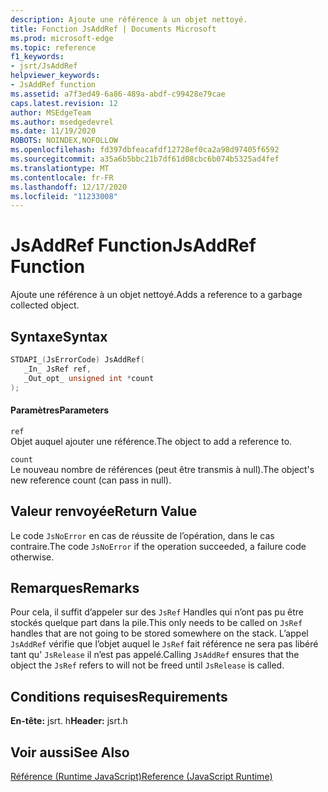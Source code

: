```yaml
---
description: Ajoute une référence à un objet nettoyé.
title: Fonction JsAddRef | Documents Microsoft
ms.prod: microsoft-edge
ms.topic: reference
f1_keywords:
- jsrt/JsAddRef
helpviewer_keywords:
- JsAddRef function
ms.assetid: a7f3ed49-6a86-489a-abdf-c99428e79cae
caps.latest.revision: 12
author: MSEdgeTeam
ms.author: msedgedevrel
ms.date: 11/19/2020
ROBOTS: NOINDEX,NOFOLLOW
ms.openlocfilehash: fd397dbfeacafdf12728ef0ca2a98d97405f6592
ms.sourcegitcommit: a35a6b5bbc21b7df61d08cbc6b074b5325ad4fef
ms.translationtype: MT
ms.contentlocale: fr-FR
ms.lasthandoff: 12/17/2020
ms.locfileid: "11233008"
---
```

# <span data-ttu-id="8d981-103">JsAddRef Function</span><span class="sxs-lookup"><span data-stu-id="8d981-103">JsAddRef Function</span></span>

<span data-ttu-id="8d981-104">Ajoute une référence à un objet nettoyé.</span><span class="sxs-lookup"><span data-stu-id="8d981-104">Adds a reference to a garbage collected object.</span></span>  
  
## <span data-ttu-id="8d981-105">Syntaxe</span><span class="sxs-lookup"><span data-stu-id="8d981-105">Syntax</span></span>  
  
```cpp  
STDAPI_(JsErrorCode) JsAddRef(  
   _In_ JsRef ref,  
   _Out_opt_ unsigned int *count  
);  
```  
  
#### <span data-ttu-id="8d981-106">Paramètres</span><span class="sxs-lookup"><span data-stu-id="8d981-106">Parameters</span></span>  
 `ref`  
 <span data-ttu-id="8d981-107">Objet auquel ajouter une référence.</span><span class="sxs-lookup"><span data-stu-id="8d981-107">The object to add a reference to.</span></span>  
  
 `count`  
 <span data-ttu-id="8d981-108">Le nouveau nombre de références (peut être transmis à null).</span><span class="sxs-lookup"><span data-stu-id="8d981-108">The object's new reference count (can pass in null).</span></span>  
  
## <span data-ttu-id="8d981-109">Valeur renvoyée</span><span class="sxs-lookup"><span data-stu-id="8d981-109">Return Value</span></span>  
 <span data-ttu-id="8d981-110">Le code `JsNoError` en cas de réussite de l’opération, dans le cas contraire.</span><span class="sxs-lookup"><span data-stu-id="8d981-110">The code `JsNoError` if the operation succeeded, a failure code otherwise.</span></span>  
  
## <span data-ttu-id="8d981-111">Remarques</span><span class="sxs-lookup"><span data-stu-id="8d981-111">Remarks</span></span>  
 <span data-ttu-id="8d981-112">Pour cela, il suffit d’appeler sur des `JsRef` Handles qui n’ont pas pu être stockés quelque part dans la pile.</span><span class="sxs-lookup"><span data-stu-id="8d981-112">This only needs to be called on `JsRef` handles that are not going to be stored somewhere on the stack.</span></span> <span data-ttu-id="8d981-113">L’appel `JsAddRef` vérifie que l’objet auquel le `JsRef` fait référence ne sera pas libéré tant qu' `JsRelease` il n’est pas appelé.</span><span class="sxs-lookup"><span data-stu-id="8d981-113">Calling `JsAddRef` ensures that the object the `JsRef` refers to will not be freed until `JsRelease` is called.</span></span>  
  
## <span data-ttu-id="8d981-114">Conditions requises</span><span class="sxs-lookup"><span data-stu-id="8d981-114">Requirements</span></span>  
 <span data-ttu-id="8d981-115">**En-tête:** jsrt. h</span><span class="sxs-lookup"><span data-stu-id="8d981-115">**Header:** jsrt.h</span></span>  
  
## <span data-ttu-id="8d981-116">Voir aussi</span><span class="sxs-lookup"><span data-stu-id="8d981-116">See Also</span></span>  
 [<span data-ttu-id="8d981-117">Référence (Runtime JavaScript)</span><span class="sxs-lookup"><span data-stu-id="8d981-117">Reference (JavaScript Runtime)</span></span>](../chakra-hosting/reference-javascript-runtime.md)
